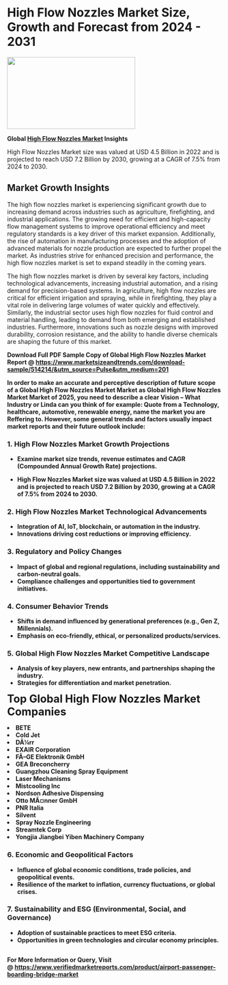 <H1>High Flow Nozzles Market Size, Growth and Forecast from 2024 - 2031</H1><img class="aligncenter size-medium wp-image-584254" src="https://thirdeyenews.in/wp-content/uploads/2024/09/Global-Market-Research-300x168.jpeg" alt="" width="300" height="168" /><p><strong>Global&nbsp;<a href="https://www.marketsizeandtrends.com/download-sample/514214/&amp;utm_source=Pulse&amp;utm_medium=201">High Flow Nozzles Market</a> Insights</strong></p><p>High Flow Nozzles Market size was valued at USD 4.5 Billion in 2022 and is projected to reach USD 7.2 Billion by 2030, growing at a CAGR of 7.5% from 2024 to 2030.</p><p><h2>Market Growth Insights</h2> <p>The high flow nozzles market is experiencing significant growth due to increasing demand across industries such as agriculture, firefighting, and industrial applications. The growing need for efficient and high-capacity flow management systems to improve operational efficiency and meet regulatory standards is a key driver of this market expansion. Additionally, the rise of automation in manufacturing processes and the adoption of advanced materials for nozzle production are expected to further propel the market. As industries strive for enhanced precision and performance, the high flow nozzles market is set to expand steadily in the coming years.</p> <p><strong></strong></p> <p>The high flow nozzles market is driven by several key factors, including technological advancements, increasing industrial automation, and a rising demand for precision-based systems. In agriculture, high flow nozzles are critical for efficient irrigation and spraying, while in firefighting, they play a vital role in delivering large volumes of water quickly and effectively. Similarly, the industrial sector uses high flow nozzles for fluid control and material handling, leading to demand from both emerging and established industries. Furthermore, innovations such as nozzle designs with improved durability, corrosion resistance, and the ability to handle diverse chemicals are shaping the future of this market.</p> <p><strong></p><p><span class=""><strong>Download Full PDF Sample Copy of Global High Flow Nozzles Market Report</strong> @ <a href="https://www.marketsizeandtrends.com/download-sample/514214/&amp;utm_source=Pulse&amp;utm_medium=201" target="_blank">https://www.marketsizeandtrends.com/download-sample/514214/&amp;utm_source=Pulse&amp;utm_medium=201</a></span></p><p>In order to make an accurate and perceptive description of future scope of a Global&nbsp;High Flow Nozzles Market Market as Global&nbsp;High Flow Nozzles Market Market of 2025, you need to describe a clear Vision &ndash; What Industry or Linda can you think of for example: Quote from a Technology, healthcare, automotive, renewable energy, name the market you are Reffering to. However, some general trends and factors usually impact market reports and their future outlook include:</p><h3>1.&nbsp;<strong>High Flow Nozzles Market Growth Projections</strong></h3><ul><li>Examine market size trends, revenue estimates and CAGR (Compounded Annual Growth Rate) projections.</li><li><p>High Flow Nozzles Market size was valued at USD 4.5 Billion in 2022 and is projected to reach USD 7.2 Billion by 2030, growing at a CAGR of 7.5% from 2024 to 2030.</p></li></ul><h3>2.&nbsp;<strong>High Flow Nozzles Market Technological Advancements</strong></h3><ul><li>Integration of AI, IoT, blockchain, or automation in the industry.</li><li>Innovations driving cost reductions or improving efficiency.</li></ul><h3>3.&nbsp;<strong>Regulatory and Policy Changes</strong></h3><ul><li>Impact of global and regional regulations, including sustainability and carbon-neutral goals.</li><li>Compliance challenges and opportunities tied to government initiatives.</li></ul><h3>4.&nbsp;<strong>Consumer Behavior Trends</strong></h3><ul><li>Shifts in demand influenced by generational preferences (e.g., Gen Z, Millennials).</li><li>Emphasis on eco-friendly, ethical, or personalized products/services.</li></ul><h3>5.&nbsp;<strong>Global High Flow Nozzles Market Competitive Landscape</strong></h3><ul><li>Analysis of key players, new entrants, and partnerships shaping the industry.</li><li>Strategies for differentiation and market penetration.</li></ul><p data-pm-slice="1 1 []"><span style="color: inherit; font-family: inherit; font-size: 25px;">Top Global High Flow Nozzles Market Companies</span></p><div class="" data-test-id=""><p><li>BETE</li><li> Cold Jet</li><li> DÃ¼rr</li><li> EXAIR Corporation</li><li> FÃ–GE Elektronik GmbH</li><li> GEA Breconcherry</li><li> Guangzhou Cleaning Spray Equipment</li><li> Laser Mechanisms</li><li> Mistcooling Inc</li><li> Nordson Adhesive Dispensing</li><li> Otto MÃ¤nner GmbH</li><li> PNR Italia</li><li> Silvent</li><li> Spray Nozzle Engineering</li><li> Streamtek Corp</li><li> Yongjia Jiangbei Yiben Machinery Company</li></p></div><h3>6.&nbsp;<strong>Economic and Geopolitical Factors</strong></h3><ul><li>Influence of global economic conditions, trade policies, and geopolitical events.</li><li>Resilience of the market to inflation, currency fluctuations, or global crises.</li></ul><h3>7.&nbsp;<strong>Sustainability and ESG (Environmental, Social, and Governance)</strong></h3><ul><li>Adoption of sustainable practices to meet ESG criteria.</li><li>Opportunities in green technologies and circular economy principles.</li></ul><h2><strong style="font-size: 14px;">For More Information or Query, Visit @&nbsp;</strong><a style="background-color: #ffffff; font-size: 14px;" href="https://www.marketsizeandtrends.com/report/high-flow-nozzles-market/" target="_blank">https://www.verifiedmarketreports.com/product/airport-passenger-boarding-bridge-market</a></h2>

